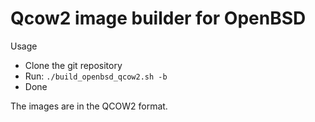 # Qcow2 image builder for OpenBSD

Usage

* Clone the git repository
* Run: `./build_openbsd_qcow2.sh -b`
* Done

The images are in the QCOW2 format.
